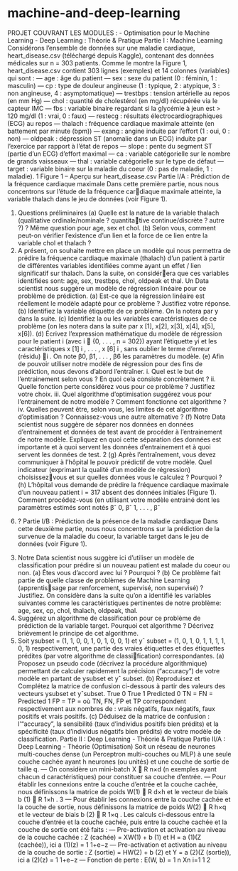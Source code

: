 # machine-and-deep-learning
PROJET COUVRANT LES MODULES : - Optimisation pour le Machine Learning - Deep Learning : Théorie &amp; Pratique
Partie I : Machine Learning 
Considérons l’ensemble de données sur une maladie cardiaque, heart_disease.csv (téléchargé
depuis Kaggle), contenant des données médicales sur n = 303 patients. Comme le montre la
Figure 1, heart_disease.csv contient 303 lignes (exemples) et 14 colonnes (variables) qui sont :
— age : âge du patient
— sex : sexe du patient (0 : féminin, 1 : masculin)
— cp : type de douleur angineuse (1 : typique, 2 : atypique, 3 : non angineuse, 4 : asymptomatique)
— trestbps : tension artérielle au repos (en mm Hg)
— chol : quantité de cholestérol (en mg/dl) récupérée via le capteur IMC
— fbs : variable binaire regardant si la glycémie à jeun est > 120 mg/dl (1 : vrai, 0 : faux)
— restecg : résultats électrocardiographiques (ECG) au repos
— thalach : fréquence cardiaque maximale atteinte (en battement par minute (bpm))
— exang : angine induite par l’effort (1 : oui, 0 : non)
— oldpeak : dépression ST (anomalie dans un ECG) induite par l’exercice par rapport à l’état de repos
— slope : pente du segment ST (partie d’un ECG) d’effort maximal
— ca : variable catégorielle sur le nombre de grands vaisseaux
— thal : variable catégorielle sur le type de défaut
— target : variable binaire sur la maladie du coeur (0 : pas de maladie, 1 : maladie).
1
Figure 1 – Aperçu sur heart_disease.csv
Partie I/A : Prédiction de la fréquence cardiaque maximale
Dans cette première partie, nous nous concentrons sur l’étude de la fréquence cardiaque maximale atteinte, la variable thalach dans le jeu de données (voir Figure 1).
1. Questions préliminaires
(a) Quelle est la nature de la variable thalach (qualitative ordinale/nominale ? quantitative continue/discrète ? autre ?) ? Même question pour age, sex et chol.
(b) Selon vous, comment peut-on vérifier l’existence d’un lien et la force de ce lien entre la
variable chol et thalach ?
2. A présent, on souhaite mettre en place un modèle qui nous permettra de prédire la
fréquence cardiaque maximale (thalach) d’un patient à partir de différentes variables
identifiées comme ayant un effet / lien significatif sur thalach. Dans la suite, on considérera que ces variables identifiées sont: age, sex, trestbps, chol, oldpeak et thal. Un Data
scientist nous suggère un modèle de régression linéaire pour ce problème de prédiction.
(a) Est-ce que la régression linéaire est réellement le modèle adapté pour ce problème ?
Justifiez votre réponse.
(b) Identifiez la variable étiquette de ce problème. On la notera par y dans la suite.
(c) Identifiez la ou les variables caractéristiques de ce problème (on les notera dans la suite
par x
[1], x[2], x[3], x[4], x[5], x[6]).
(d) Écrivez l’expression mathématique du modèle de régression pour le patient i (avec
i ∈ {0, . . . , n = 302}) ayant l’étiquette yi et les caractéristiques x
[1]
i
, . . . , x
[6]
i
, sans
oublier le terme d’erreur (résidu) i
. On note β0, β1, . . . , β6 les paramètres du modèle.
(e) Afin de pouvoir utiliser notre modèle de régression pour des fins de prédiction, nous
devons d’abord l’entraîner.
i. Quel est le but de l’entrainement selon vous ? En quoi cela consiste concrètement ?
ii. Quelle fonction perte considérez vous pour ce problème ? Justifiez votre choix.
iii. Quel algorithme d’optimisation suggérez vous pour l’entrainement de notre modèle ?
Comment fonctionne cet algorithme ?
iv. Quelles peuvent être, selon vous, les limites de cet algorithme d’optimisation ?
Connaissez-vous une autre alternative ?
(f) Notre Data scientist nous suggère de séparer nos données en données d’entrainement et
données de test avant de procéder à l’entrainement de notre modèle. Expliquez en quoi
cette séparation des données est importante et à quoi servent les données d’entrainement
et à quoi servent les données de test.
2
(g) Après l’entraînement, vous devez communiquer à l’hôpital le pouvoir prédictif de votre
modèle. Quel indicateur (exprimant la qualité d’un modèle de régression) choisissezvous et sur quelles données vous le calculez ? Pourquoi ?
(h) L’hôpital vous demande de prédire la fréquence cardiaque maximale d’un nouveau
patient i = 317 absent des données initiales (Figure 1). Comment procédez-vous (en
utilisant votre modèle entrainé dont les paramètres estimés sont notés βˆ
0, βˆ
1, . . . , βˆ
6) ?
Partie I/B : Prédiction de la présence de la maladie cardiaque
Dans cette deuxième partie, nous nous concentrons sur la prédiction de la survenue
de la maladie du coeur, la variable target dans le jeu de données (voir Figure 1).
3. Notre Data scientist nous suggère ici d’utiliser un modèle de classification pour prédire si
un nouveau patient est malade du coeur ou non.
(a) Êtes vous d’accord avec lui ? Pourquoi ?
(b) Ce problème fait partie de quelle classe de problèmes de Machine Learning (apprentissage par renforcement, supervisé, non supervisé) ? Justifiez.
On considère dans la suite qu’on a identifié les variables suivantes comme les caractéristiques pertinentes
de notre problème: age, sex, cp, chol, thalach, oldpeak, thal.
4. Suggérez un algorithme de classification pour ce problème de prédiction de la variable
target. Pourquoi cet algorithme ? Décrivez brièvement le principe de cet algorithme.
5. Soit ysubset = (1, 1, 0, 0, 1, 0, 1, 0, 0, 1) et yˆ subset = (1, 0, 1, 0, 1, 1, 1, 1, 0, 1) respectivement,
une partie des vraies étiquettes et des étiquettes prédites (par votre algorithme de classification) correspondantes.
(a) Proposez un pseudo code (décrivez la procédure algorithmique) permettant de calculer
rapidement la précision (“accuracy”) de votre modèle en partant de ysubset et yˆ subset.
(b) Reproduisez et Complétez la matrice de confusion ci-dessous à partir des valeurs des
vecteurs ysubset et yˆsubset.
True 0 True 1
Predicted 0 TN = FN =
Predicted 1 FP = TP =
où TN, FN, FP et TP correspondent respectivement aux nombres de : vrais négatifs, faux négatifs,
faux positifs et vrais positifs.
(c) Déduisez de la matrice de confusion : l’“accuracy”, la sensibilité (taux d’individus
positifs bien prédits) et la spécificité (taux d’individus négatifs bien prédits) de votre
modèle de classification.
Partie II : Deep Learning - Théorie & Pratique
Partie II/A : Deep Learning - Théorie (Optimisation)
Soit un réseau de neurones multi-couches dense (un Perceptron multi-couches ou MLP) à une
seule couche cachée ayant h neurones (ou unités) et une couche de sortie de taille q.
— On considère un mini-batch X ∈ R
n×d
(n exemples ayant chacun d caractéristiques) pour
constituer sa couche d’entrée.
— Pour établir les connexions entre la couche d’entrée et la couche cachée, nous définissons
la matrice de poids W(1) ∈ R
d×h
et le vecteur de biais b
(1) ∈ R
1×h
.
3
— Pour établir les connexions entre la couche cachée et la couche de sortie, nous définissons
la matrice de poids W(2) ∈ R
h×q
et le vecteur de biais b
(2) ∈ R
1×q
.
Les calculs ci-dessous entre la couche d’entrée et la couche cachée, puis entre la couche cachée et
la couche de sortie ont été faits :
— Pre-activation et activation au niveau de la couche cachée :
Z
(cachée) = XW(1) + b
(1) et H = a
(1)(Z
(cachée)), ici a
(1)(z) = 1
1+e−z
— Pre-activation et activation au niveau de la couche de sortie :
Z
(sortie) = HW(2) + b
(2) et Y = a
(2)(Z
(sortie)), ici a
(2)(z) = 1
1+e−z
— Fonction de perte :
E(W, b) = 1
n
Xn
i=1
1
2
